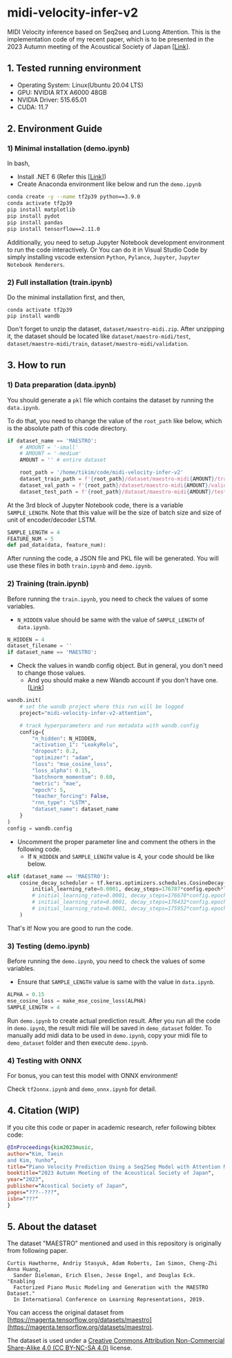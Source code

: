 # midi-velocity-infer-v2

MIDI Velocity inference based on Seq2seq and Luong Attention.
This is the implementation code of my recent paper, which is to be presented in the 2023 Autumn meeting of the Acoustical Society of Japan [[Link](https://acoustics.jp/annualmeeting/past-meetings/)].

## 1. Tested running environment

- Operating System: Linux(Ubuntu 20.04 LTS)
- GPU: NVIDIA RTX A6000 48GB
- NVIDIA Driver: 515.65.01
- CUDA: 11.7

## 2. Environment Guide

### 1) Minimal installation (demo.ipynb)

In bash,

- Install .NET 6 (Refer this [[Link](https://docs.microsoft.com/ko-kr/dotnet/core/install/linux-ubuntu)])
- Create Anaconda environment like below and run the `demo.ipynb`

```bash
conda create -y --name tf2p39 python==3.9.0
conda activate tf2p39
pip install matplotlib
pip install pydot
pip install pandas
pip install tensorflow==2.11.0
```

Additionally, you need to setup Jupyter Notebook development environment to run the code interactively.
Or You can do it in Visual Studio Code by simply installing vscode extension `Python`, `Pylance`, `Jupyter`, `Jupyter Notebook Renderers`.

### 2) Full installation (train.ipynb)

Do the minimal installation first, and then,

```
conda activate tf2p39
pip install wandb
```

Don't forget to unzip the dataset, `dataset/maestro-midi.zip`. After unzipping it, the dataset should be located like `dataset/maestro-midi/test`, `dataset/maestro-midi/train`, `dataset/maestro-midi/validation`.

## 3. How to run

### 1) Data preparation (data.ipynb)

You should generate a `pkl` file which contains the dataset by running the `data.ipynb`.

To do that, you need to change the value of the `root_path` like below, which is the absolute path of this code directory.

```Python
if dataset_name == 'MAESTRO':
    # AMOUNT = '-small'
    # AMOUNT = '-medium'
    AMOUNT = '' # entire dataset

    root_path = '/home/tikim/code/midi-velocity-infer-v2'
    dataset_train_path = f'{root_path}/dataset/maestro-midi{AMOUNT}/train'
    dataset_val_path = f'{root_path}/dataset/maestro-midi{AMOUNT}/validation'
    dataset_test_path = f'{root_path}/dataset/maestro-midi{AMOUNT}/test'
```

At the 3rd block of Jupyter Notebook code, there is a variable `SAMPLE_LENGTH`. Note that this value will be the size of batch size and size of unit of encoder/decoder LSTM.

```python
SAMPLE_LENGTH = 4
FEATURE_NUM = 5
def pad_data(data, feature_num):
```

After running the code, a JSON file and PKL file will be generated. You will use these files in both `train.ipynb` and `demo.ipynb`.

### 2) Training (train.ipynb)

Before running the `train.ipynb`, you need to check the values of some variables.

* `N_HIDDEN` value should be same with the value of `SAMPLE_LENGTH` of `data.ipynb`.

```python
N_HIDDEN = 4
dataset_filename = ''
if dataset_name == 'MAESTRO':
```

* Check the values in wandb config object. But in general, you don't need to change those values.
  * And you should make a new Wandb account if you don't have one. [[Link](https://wandb.ai/)]

```python
wandb.init(
    # set the wandb project where this run will be logged
    project="midi-velocity-infer-v2-attention",

    # track hyperparameters and run metadata with wandb.config
    config={
        "n_hidden": N_HIDDEN,
        "activation_1": "LeakyRelu",
        "dropout": 0.2,
        "optimizer": "adam",
        "loss": "mse_cosine_loss",
        "loss_alpha": 0.15,
        "batchnorm_momentum": 0.60,
        "metric": "mae",
        "epoch": 5,
        "teacher_forcing": False,
        "rnn_type": "LSTM",
        "dataset_name": dataset_name
    }
)
config = wandb.config
```

* Uncomment the proper parameter line and comment the others in the following code.
  * If `N_HIDDEN` and `SAMPLE_LENGTH` value is 4, your code should be like below.

```python
elif (dataset_name == 'MAESTRO'):
    cosine_decay_scheduler = tf.keras.optimizers.schedules.CosineDecay(
        initial_learning_rate=0.0001, decay_steps=176787*config.epoch*lr_decay_alpha, alpha=0.001 # MAESTRO full len4
        # initial_learning_rate=0.0001, decay_steps=176670*config.epoch*lr_decay_alpha, alpha=0.001 # MAESTRO full len8
        # initial_learning_rate=0.0001, decay_steps=176432*config.epoch*lr_decay_alpha, alpha=0.001 # MAESTRO full len16
        # initial_learning_rate=0.0001, decay_steps=175952*config.epoch*lr_decay_alpha, alpha=0.001 # MAESTRO full len32
    )
```

That's it! Now you are good to run the code.

### 3) Testing (demo.ipynb)

Before running the `demo.ipynb`, you need to check the values of some variables.

* Ensure that `SAMPLE_LENGTH` value is same with the value in `data.ipynb`.

```python
ALPHA = 0.15
mse_cosine_loss = make_mse_cosine_loss(ALPHA)
SAMPLE_LENGTH = 4
```

Run `demo.ipynb` to create actual prediction result.
After you run all the code in `demo.ipynb`, the result midi file will be saved in `demo_dataset` folder.
To manually add midi data to be used in `demo.ipynb`, copy your midi file to `demo_dataset` folder and then execute `demo.ipynb`.

### 4) Testing with ONNX

For bonus, you can test this model with ONNX environment!

Check `tf2onnx.ipynb` and `demo_onnx.ipynb` for detail.


## 4. Citation (WIP)

If you cite this code or paper in academic research, refer following bibtex code:

```bibtex
@InProceedings{kim2023music,
author="Kim, Taein
and Kim, Yunho",
title="Piano Velocity Prediction Using a Seq2Seq Model with Attention Mechanism",
booktitle="2023 Autumn Meeting of the Acoustical Society of Japan",
year="2023",
publisher="Acostical Society of Japan",
pages="???--???",
isbn="???"
}
```


## 5. About the dataset

The dataset "MAESTRO" mentioned and used in this repository is originally from following paper.

```
Curtis Hawthorne, Andriy Stasyuk, Adam Roberts, Ian Simon, Cheng-Zhi Anna Huang,
  Sander Dieleman, Erich Elsen, Jesse Engel, and Douglas Eck. "Enabling
  Factorized Piano Music Modeling and Generation with the MAESTRO Dataset."
  In International Conference on Learning Representations, 2019.
```

You can access the original dataset from [https://magenta.tensorflow.org/datasets/maestro](https://magenta.tensorflow.org/datasets/maestro).

The dataset is used under a [Creative Commons Attribution Non-Commercial Share-Alike 4.0 (CC BY-NC-SA 4.0)](https://creativecommons.org/licenses/by-nc-sa/4.0/) license.
